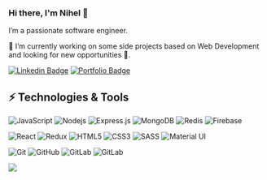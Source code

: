 ### Hi there, I'm Nihel 👋

I’m a passionate software engineer.

🔭 I’m currently working on some side projects based on Web Development and looking for new opportunities 👯. 

<!-- 🌱 I’m currently learning React Native & Typescript -->

[![Linkedin Badge](https://img.shields.io/badge/-LinkedIn-blue?style=flat-square&logo=Linkedin&logoColor=white&link=https://www.linkedin.com/in/nihel-akremi/)](https://www.linkedin.com/in/nihel-akremi/) 
[![Portfolio Badge](https://img.shields.io/badge/Portfolio-success?style=flat-square)](https://www.nihel.tech)


<!-- ## Projects -->

## ⚡ Technologies & Tools 

![JavaScript](https://img.shields.io/badge/-JavaScript-black?style=flat-square&logo=javascript)
![Nodejs](https://img.shields.io/badge/-Nodejs-black?style=flat-square&logo=Node.js)
![Express.js](https://img.shields.io/badge/express.js%20-%23404d59.svg?&style=flat-square)
![MongoDB](https://img.shields.io/badge/-MongoDB-black?style=flat-square&logo=mongodb)
![Redis](https://img.shields.io/badge/-Redis-black?style=flat-square&logo=Redis)
![Firebase](https://img.shields.io/badge/firebase%20-%23039BE5?&style=flat-square&logo=firebase)

![React](https://img.shields.io/badge/-React-black?style=flat-square&logo=react)
![Redux](https://img.shields.io/badge/redux%20-%23593d88.svg?&style=flat-square&logo=redux&logoColor=white)
![HTML5](https://img.shields.io/badge/-HTML5-E34F26?style=flat-square&logo=html5&logoColor=white)
![CSS3](https://img.shields.io/badge/-CSS3-1572B6?style=flat-square&logo=css3)
![SASS](https://img.shields.io/badge/SASS%20-hotpink?&style=flat-square&logo=SASS&logoColor=white)
![Material UI](https://img.shields.io/badge/material%20ui%20-%230081CB.svg?&style=flat-square&logo=material-ui&logoColor=white)

![Git](https://img.shields.io/badge/-Git-black?style=flat-square&logo=git)
![GitHub](https://img.shields.io/badge/-GitHub-181717?style=flat-square&logo=github)
![GitLab](https://img.shields.io/badge/-GitLab-FCA121?style=flat-square&logo=gitlab)
![GitLab](https://img.shields.io/badge/-GitLab%20CI/CD-181717?style=flat-square&logo=gitlab)

![](https://img.shields.io/badge/OS-Linux-informational?style=flat-square&logo=linux&logoColor=white&color=2bbc8a)


<!-- ## 📈 GitHub Stats
![Visitor Badge](https://visitor-badge.laobi.icu/badge?page_id=NihelAkr)

![Github Stats](https://github-readme-stats.vercel.app/api?username=NihelAkr&count_private=true&hide=stars,issues,contribs&show_icons=true&include_all_commits=true&theme=dracula) -->


